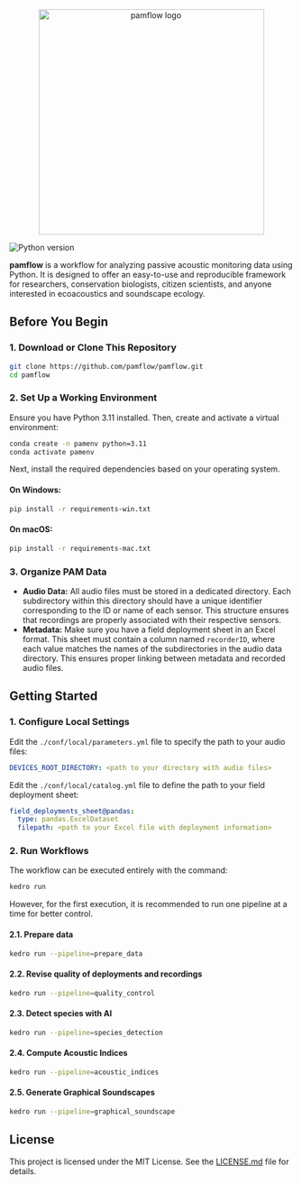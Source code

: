 <div align="center">
  <img src="https://github.com/pamflow/pamflow/raw/main/docs/meta/images/pamflow_logo.png" alt="pamflow logo" width="400"/>
</div>

![Python version](https://img.shields.io/badge/python-3.9%20%7C%203.10%20%7C%203.11-blue.svg)

**pamflow** is a workflow for analyzing passive acoustic monitoring data using Python. It is designed to offer an easy-to-use and reproducible framework for researchers, conservation biologists, citizen scientists, and anyone interested in ecoacoustics and soundscape ecology.

## Before You Begin

### 1. Download or Clone This Repository

```bash
git clone https://github.com/pamflow/pamflow.git
cd pamflow
```

### 2. Set Up a Working Environment
Ensure you have Python 3.11 installed. Then, create and activate a virtual environment:

```bash
conda create -n pamenv python=3.11
conda activate pamenv
```

Next, install the required dependencies based on your operating system.

#### On Windows:
```bash
pip install -r requirements-win.txt
```

#### On macOS:
```bash
pip install -r requirements-mac.txt
```

### 3. Organize PAM Data
- **Audio Data:** All audio files must be stored in a dedicated directory. Each subdirectory within this directory should have a unique identifier corresponding to the ID or name of each sensor. This structure ensures that recordings are properly associated with their respective sensors.
- **Metadata:** Make sure you have a field deployment sheet in an Excel format. This sheet must contain a column named `recorderID`, where each value matches the names of the subdirectories in the audio data directory. This ensures proper linking between metadata and recorded audio files.

## Getting Started

### 1. Configure Local Settings

Edit the `./conf/local/parameters.yml` file to specify the path to your audio files:
```yaml
DEVICES_ROOT_DIRECTORY: <path to your directory with audio files>
```

Edit the `./conf/local/catalog.yml` file to define the path to your field deployment sheet:
```yaml
field_deployments_sheet@pandas:
  type: pandas.ExcelDataset
  filepath: <path to your Excel file with deployment information>
```

### 2. Run Workflows

The workflow can be executed entirely with the command:
```bash
kedro run
```
However, for the first execution, it is recommended to run one pipeline at a time for better control.

#### 2.1. Prepare data
```bash
kedro run --pipeline=prepare_data
```

#### 2.2. Revise quality of deployments and recordings
```bash
kedro run --pipeline=quality_control
```

#### 2.3. Detect species with AI
```bash
kedro run --pipeline=species_detection
```

#### 2.4. Compute Acoustic Indices
```bash
kedro run --pipeline=acoustic_indices
```

#### 2.5. Generate Graphical Soundscapes
```bash
kedro run --pipeline=graphical_soundscape
```

## License

This project is licensed under the MIT License. See the [LICENSE.md](LICENSE.md) file for details.
